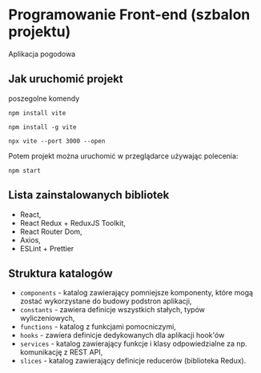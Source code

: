 # Programowanie Front-end (szbalon projektu)

Aplikacja pogodowa

## Jak uruchomić projekt
poszegolne komendy 

```shell
npm install vite
```


```shell
npm install -g vite
```


```shell
npx vite --port 3000 --open
```

Potem projekt można uruchomić w przeglądarce używając polecenia:
```shell
npm start
```

## Lista zainstalowanych bibliotek

* React,
* React Redux + ReduxJS Toolkit,
* React Router Dom,
* Axios,
* ESLint + Prettier

## Struktura katalogów

* `components` - katalog zawierający pomniejsze komponenty, które mogą zostać wykorzystane do budowy podstron aplikacji,
* `constants` - zawiera definicje wszystkich stałych, typów wyliczeniowych,
* `functions` - katalog z funkcjami pomocniczymi,
* `hooks` - zawiera definicje dedykowanych dla aplikacji hook'ów
* `services` - katalog zawierający funkcje i klasy odpowiedzialne za np. komunikację z REST API,
* `slices` - katalog zawierający definicje reducerów (biblioteka Redux).


